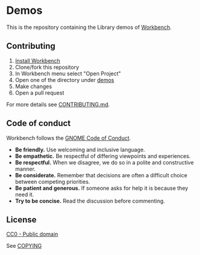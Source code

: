 # Demos

This is the repository containing the Library demos of [Workbench](https://github.com/sonnyp/Workbench).

## Contributing

1. [Install Workbench](https://flathub.org/apps/re.sonny.Workbench)
2. Clone/fork this repository
3. In Workbench menu select "Open Project"
4. Open one of the directory under [demos](./demos)
5. Make changes
6. Open a pull request

For more details see [CONTRIBUTING.md](./CONTRIBUTING.md).

## Code of conduct

Workbench follows the [GNOME Code of Conduct](https://conduct.gnome.org/).

- **Be friendly.** Use welcoming and inclusive language.
- **Be empathetic.** Be respectful of differing viewpoints and experiences.
- **Be respectful.** When we disagree, we do so in a polite and constructive manner.
- **Be considerate.** Remember that decisions are often a difficult choice between competing priorities.
- **Be patient and generous.** If someone asks for help it is because they need it.
- **Try to be concise.** Read the discussion before commenting.

## License

[CC0 - Public domain](https://creativecommons.org/public-domain/cc0/)

See [COPYING](./COPYING)
